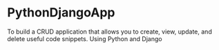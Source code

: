# PythonDjangoApp
To build a CRUD application that allows you to create, view, update, and delete useful code snippets.
Using Python and Django
